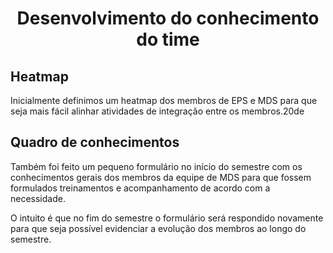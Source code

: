 <h1 style="text-align: center">Desenvolvimento do conhecimento do time</h1>

## Heatmap

Inicialmente definimos um heatmap dos membros de EPS e MDS para que seja mais fácil alinhar atividades de integração entre os membros.20de


<!-- inserir heatmaps -->

## Quadro de conhecimentos

Também foi feito um pequeno formulário no início do semestre com os conhecimentos gerais dos membros da equipe de MDS para que fossem formulados treinamentos e acompanhamento de acordo com a necessidade.

<!-- inserir resultados -->

O intuito é que no fim do semestre o formulário será respondido novamente para que seja possível evidenciar a evolução dos membros ao longo do semestre.
